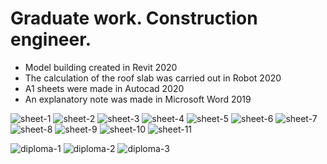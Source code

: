 # Graduate work. Construction engineer.

+ Model building created in Revit 2020
+ The calculation of the roof slab was carried out in Robot 2020
+ A1 sheets were made in Autocad 2020
+ An explanatory note was made in Microsoft Word 2019

![sheet-1](/sheet-1.jpg)
![sheet-2](/sheet-2.jpg)
![sheet-3](/sheet-3.jpg)
![sheet-4](/sheet-4.jpg)
![sheet-5](/sheet-5.jpg)
![sheet-6](/sheet-6.jpg)
![sheet-7](/sheet-7.jpg)
![sheet-8](/sheet-8.jpg)
![sheet-9](/sheet-9.jpg)
![sheet-10](/sheet-10.jpg)
![sheet-11](/sheet-11.jpg)

![diploma-1](/diploma-1.jpg)
![diploma-2](/diploma-2.jpg)
![diploma-3](/diploma-3.jpg)
